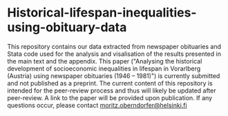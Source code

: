 # Historical-lifespan-inequalities-using-obituary-data
This repository contains our data extracted from newspaper obituaries and Stata code used for the analysis and visalisation of the results presented in the main text and the appendix.
This paper ("Analysing the historical development of socioeconomic inequalities in lifespan in Vorarlberg (Austria) using newspaper obituaries (1946 – 1981)") is currently submitted and not published as a preprint.
The current content of this repository is intended for the peer-review process and thus will likely be updated after peer-review. 
A link to the paper will be provided upon publication.
If any questions occur, please contact moritz.oberndorfer@helsinki.fi
